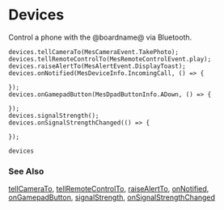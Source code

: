 # Devices

Control a phone with the @boardname@ via Bluetooth.

```cards
devices.tellCameraTo(MesCameraEvent.TakePhoto);
devices.tellRemoteControlTo(MesRemoteControlEvent.play);
devices.raiseAlertTo(MesAlertEvent.DisplayToast);
devices.onNotified(MesDeviceInfo.IncomingCall, () => {

});
devices.onGamepadButton(MesDpadButtonInfo.ADown, () => {

});
devices.signalStrength();
devices.onSignalStrengthChanged(() => {

});
```

```package
devices
```

### See Also

[tellCameraTo](/reference/devices/tell-camera-to), [tellRemoteControlTo](/reference/devices/tell-remote-control-to), [raiseAlertTo](/reference/devices/raise-alert-to), [onNotified](/reference/devices/on-notified), [onGamepadButton](/reference/devices/on-gamepad-button), [signalStrength](/reference/devices/signal-strength), [onSignalStrengthChanged](/reference/devices/on-signal-strength-changed)
